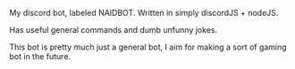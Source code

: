 My discord bot, labeled NAIDBOT. Written in simply discordJS + nodeJS.

Has useful general commands and dumb unfunny jokes.

This bot is pretty much just a general bot, I aim for making a sort of gaming bot in the future.
